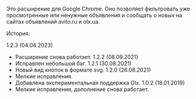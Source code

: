 Это расширение для Google Chrome. Оно позволяет фильтровать уже просмотренные или ненужные объявления и сообщать о новых на сайтах объявлений avito.ru и olx.ua.

История:

1.2.3 (04.04.2023)
- Расширение снова работает.
1.2.2 (08.09.2021)
- Исправлен небольшой баг.
1.2.1 (30.08.2021)
- Новый вид кнопок в формате svg.
1.2.0 (26.08.2021)
- Мелкие исправления.
- Добавлена экспериментальная поддержка Olx.
1.0.2 (18.01.2019)
- Мелкие исправления, дополнение снова работает.